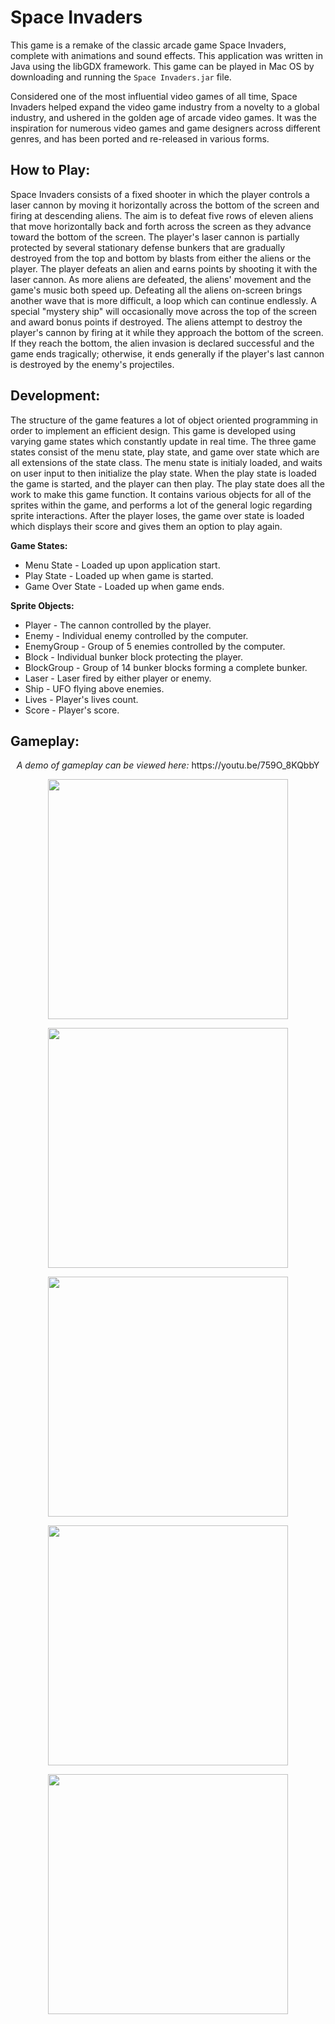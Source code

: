 # Space Invaders

This game is a remake of the classic arcade game Space Invaders, complete with animations and sound effects. This application was written in Java using the libGDX framework. This game can be played in Mac OS by downloading and running the `Space Invaders.jar` file.

Considered one of the most influential video games of all time, Space Invaders helped expand the video game industry from a novelty to a global industry, and ushered in the golden age of arcade video games. It was the inspiration for numerous video games and game designers across different genres, and has been ported and re-released in various forms.

## How to Play:

Space Invaders consists of a fixed shooter in which the player controls a laser cannon by moving it horizontally across the bottom of the screen and firing at descending aliens. The aim is to defeat five rows of eleven aliens that move horizontally back and forth across the screen as they advance toward the bottom of the screen. The player's laser cannon is partially protected by several stationary defense bunkers that are gradually destroyed from the top and bottom by blasts from either the aliens or the player. The player defeats an alien and earns points by shooting it with the laser cannon. As more aliens are defeated, the aliens' movement and the game's music both speed up. Defeating all the aliens on-screen brings another wave that is more difficult, a loop which can continue endlessly. A special "mystery ship" will occasionally move across the top of the screen and award bonus points if destroyed. The aliens attempt to destroy the player's cannon by firing at it while they approach the bottom of the screen. If they reach the bottom, the alien invasion is declared successful and the game ends tragically; otherwise, it ends generally if the player's last cannon is destroyed by the enemy's projectiles.

## Development:

The structure of the game features a lot of object oriented programming in order to implement an efficient design. This game is developed using varying game states which constantly update in real time. The three game states consist of the menu state, play state, and game over state which are all extensions of the state class. The menu state is initialy loaded, and waits on user input to then initialize the play state. When the play state is loaded the game is started, and the player can then play. The play state does all the work to make this game function. It contains various objects for all of the sprites within the game, and performs a lot of the general logic regarding sprite interactions. After the player loses, the game over state is loaded which displays their score and gives them an option to play again.

<b>Game States:</b>
* Menu State - Loaded up upon application start.
* Play State - Loaded up when game is started. 
* Game Over State - Loaded up when game ends.

<b>Sprite Objects:</b>
* Player - The cannon controlled by the player.
* Enemy - Individual enemy controlled by the computer.
* EnemyGroup - Group of 5 enemies controlled by the computer.
* Block - Individual bunker block protecting the player.
* BlockGroup - Group of 14 bunker blocks forming a complete bunker.
* Laser - Laser fired by either player or enemy.
* Ship - UFO flying above enemies.
* Lives - Player's lives count.
* Score - Player's score.

## Gameplay:

<p align="center">
    <em>A demo of gameplay can be viewed here: </em>https://youtu.be/759O_8KQbbY </em>
</p>

<p align="center">
  <img src="https://i.imgur.com/q7lmhSU.jpg" width="384" height="384">
</p>

<p align="center">
  <img src="https://i.imgur.com/TNpaDxA.jpg" width="384" height="384">
</p>

<p align="center">
  <img src="https://i.imgur.com/npvCJ0T.jpg" width="384" height="384">
</p>

<p align="center">
  <img src="https://i.imgur.com/o9DjaaD.jpg" width="384" height="384">
</p>

<p align="center">
  <img src="https://i.imgur.com/9428r2F.jpg" width="384" height="384">
</p>
